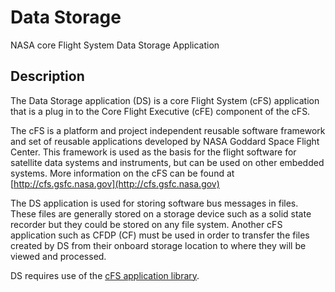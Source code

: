 # Data Storage
NASA core Flight System Data Storage Application

## Description

The Data Storage application (DS) is a core Flight System (cFS) application that is a plug in to the Core Flight Executive (cFE) component of the cFS.

The cFS is a platform and project independent reusable software framework and set of reusable applications developed by NASA Goddard Space Flight Center. This framework is used as the basis for the flight software for satellite data systems and instruments, but can be used on other embedded systems. More information on the cFS can be found at [http://cfs.gsfc.nasa.gov](http://cfs.gsfc.nasa.gov)

The DS application is used for storing software bus messages in files. These files are generally stored on a storage device such as a solid state recorder but they could be stored on any file system. Another cFS application such as CFDP (CF) must be used in order to transfer the files created by DS from their onboard storage location to where they will be viewed and processed.

DS requires use of the [cFS application library](https://github.com/nasa/cfs_lib).
